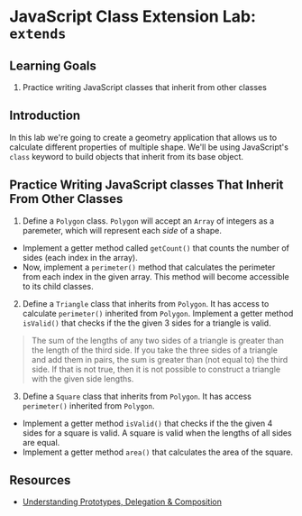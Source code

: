 # JavaScript Class Extension Lab: `extends`

## Learning Goals

1. Practice writing JavaScript classes that inherit from other classes

## Introduction

In this lab we're going to create a geometry application that allows us to
calculate different properties of multiple shape. We'll be using JavaScript's
`class` keyword to build objects that inherit from its base object.

## Practice Writing JavaScript classes That Inherit From Other Classes

1. Define a `Polygon` class. `Polygon` will accept an `Array` of integers as a
paremeter, which will represent each _side_ of a shape. 
* Implement a getter method called `getCount()` that counts the number of sides
(each index in the array). 
* Now, implement a `perimeter()` method that calculates the perimeter from each
index in the given array. This method will become accessible to its child classes.

2. Define a `Triangle` class that inherits from `Polygon`. It has access to calculate
`perimeter()` inherited from `Polygon`. Implement a getter method `isValid()` that checks if
the the given 3 sides for a triangle is valid.

> The sum of the lengths of any two sides of a triangle is greater than the length of
the third side. If you take the three sides of a triangle and add them in pairs, the sum
is greater than (not equal to) the third side. If that is not true, then it is not possible
to construct a triangle with the given side lengths.

3. Define a `Square` class that inherits from `Polygon`. It has access `perimeter()`
inherited from `Polygon`. 
* Implement a getter method `isValid()` that checks if the the given 4 sides for a square is
valid. A square is valid when the lengths of all sides are equal. 
* Implement a getter method `area()` that calculates the area of the square.


## Resources

* [Understanding Prototypes, Delegation & Composition](https://www.datchley.name/understanding-prototypes-delegation-composition/)
